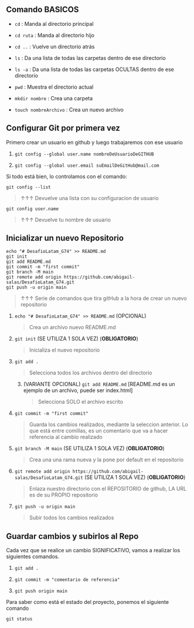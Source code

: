 ## Comando BASICOS

- `cd` : Manda al directorio principal
- `cd ruta` : Manda al directorio hijo
- `cd ..` : Vuelve un directorio atrás

- `ls` : Da una lista de todas las carpetas dentro de ese directorio
- `ls -a` : Da una lista de todas las carpetas OCULTAS dentro de ese directorio

- `pwd` : Muestra el directorio actual

- `mkdir nombre` : Crea una carpeta

- `touch nombreArchivo` : Crea un nuevo archivo

## Configurar Git por primera vez

Primero crear un usuario en github y luego trabajaremos con ese usuario

1. `git config --global user.name nombreDeUsuarioDeGITHUB`

2. `git config --global user.email suEmailDeGitHub@mail.com`

Si todo está bien, lo controlamos con el comando:

`git config --list`

> ↑↑↑ Devuelve una lista con su configuracion de usuario

`git config user.name`

> ↑↑↑ Devuelve tu nombre de usuario

## Inicializar un nuevo Repositorio

```
echo "# DesafioLatam_G74" >> README.md
git init
git add README.md
git commit -m "first commit"
git branch -M main
git remote add origin https://github.com/abigail-salas/DesafioLatam_G74.git
git push -u origin main
```

> ↑↑↑ Serie de comandos que tira gitHub a la hora de crear un nuevo repositorio

1. `echo "# DesafioLatam_G74" >> README.md` (OPCIONAL)

   > Crea un archivo nuevo README.md

2. `git init` (SE UTILIZA 1 SOLA VEZ) (**OBLIGATORIO**)

   > Inicializa el nuevo repositorio

3. `git add .`

   > Selecciona todos los archivos dentro del directorio

   3. (VARIANTE OPCIONAL) `git add README.md` [README.md es un ejemplo de un archivo, puede ser index.html]
      > Selecciona SOLO el archivo escrito

4. `git commit -m "first commit"`

   > Guarda los cambios realizados, mediante la seleccion anterior. Lo que está entre comillas, es un comentario que va a hacer referencia al cambio realizado

5. `git branch -M main` (SE UTILIZA 1 SOLA VEZ) (**OBLIGATORIO**)

   > Crea una una rama nueva y la pone por default en el repositorio

6. `git remote add origin https://github.com/abigail-salas/DesafioLatam_G74.git` (SE UTILIZA 1 SOLA VEZ) (**OBLIGATORIO**)

   > Enlaza nuestro directorio con el REPOSITORIO de github, LA URL es de su PROPIO repositorio

7. `git push -u origin main`

   > Subir todos los cambios realizados

## Guardar cambios y subirlos al Repo

Cada vez que se realice un cambio SIGNIFICATIVO, vamos a realizar los siguientes comandos.

1. `git add .`

2. `git commit -m "comentario de referencia"`

3. `git push origin main`

Para saber como está el estado del proyecto, ponemos el siguiente comando

`git status`

